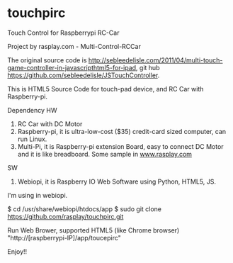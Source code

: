 touchpirc
=========

Touch Control for Raspberrypi RC-Car

Project by rasplay.com - Multi-Control-RCCar

The original source code is http://sebleedelisle.com/2011/04/multi-touch-game-controller-in-javascripthtml5-for-ipad,
git hub https://github.com/sebleedelisle/JSTouchController.



This is HTML5 Source Code for touch-pad device, and RC Car with Raspberry-pi.

Dependency
HW 
 1. RC Car with DC Motor
 2. Raspberry-pi, it is ultra-low-cost ($35) credit-card sized computer, can run Linux.
 3. Multi-Pi, it is Raspberry-pi extension Board, easy to connect DC Motor and it is like breadboard. Some sample in www.rasplay.com

SW
 1. Webiopi, it is Raspberry IO Web Software using Python, HTML5, JS.

I'm using in webiopi.

$ cd /usr/share/webiopi/htdocs/app
$ sudo git clone https://github.com/rasplay/touchpirc.git

Run Web Brower, supported HTML5 (like Chrome browser)
"http://[raspberrypi-IP]/app/toucepirc"

Enjoy!!  
